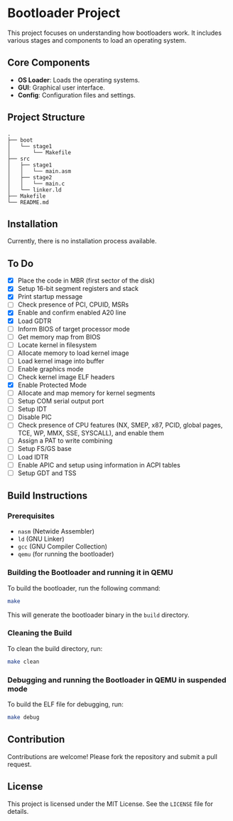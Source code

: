 # Bootloader Project

This project focuses on understanding how bootloaders work. It includes various stages and components to load an operating system.

## Core Components

- **OS Loader**: Loads the operating systems.
- **GUI**: Graphical user interface.
- **Config**: Configuration files and settings.

## Project Structure

```
.
├── boot
│   └── stage1
│       └── Makefile
├── src
│   ├── stage1
│   │   └── main.asm
│   ├── stage2
│   │   └── main.c
│   └── linker.ld
├── Makefile
└── README.md
```

## Installation

Currently, there is no installation process available.

## To Do

- [x] Place the code in MBR (first sector of the disk)
- [x] Setup 16-bit segment registers and stack
- [x] Print startup message
- [ ] Check presence of PCI, CPUID, MSRs
- [x] Enable and confirm enabled A20 line
- [x] Load GDTR
- [ ] Inform BIOS of target processor mode
- [ ] Get memory map from BIOS
- [ ] Locate kernel in filesystem
- [ ] Allocate memory to load kernel image
- [ ] Load kernel image into buffer
- [ ] Enable graphics mode
- [ ] Check kernel image ELF headers
- [x] Enable Protected Mode
- [ ] Allocate and map memory for kernel segments
- [ ] Setup COM serial output port
- [ ] Setup IDT
- [ ] Disable PIC
- [ ] Check presence of CPU features (NX, SMEP, x87, PCID, global pages, TCE, WP, MMX, SSE, SYSCALL), and enable them
- [ ] Assign a PAT to write combining
- [ ] Setup FS/GS base
- [ ] Load IDTR
- [ ] Enable APIC and setup using information in ACPI tables
- [ ] Setup GDT and TSS

## Build Instructions

### Prerequisites

- `nasm` (Netwide Assembler)
- `ld` (GNU Linker)
- `gcc` (GNU Compiler Collection)
- `qemu` (for running the bootloader)

### Building the Bootloader and running it in QEMU

To build the bootloader, run the following command:

```sh
make
```

This will generate the bootloader binary in the `build` directory.

### Cleaning the Build

To clean the build directory, run:

```sh
make clean
```

### Debugging and running the Bootloader in QEMU in suspended mode

To build the ELF file for debugging, run:

```sh
make debug
```

## Contribution

Contributions are welcome! Please fork the repository and submit a pull request.

## License

This project is licensed under the MIT License. See the `LICENSE` file for details.
